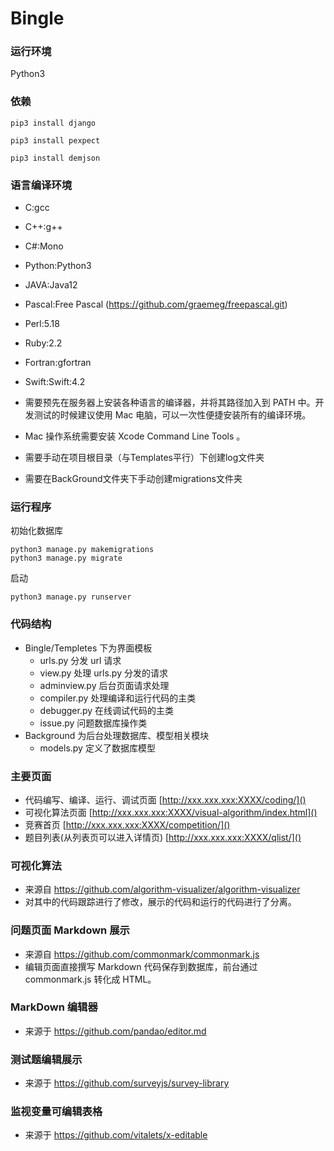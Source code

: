 # Bingle

### 运行环境

Python3

### 依赖
```shell 
pip3 install django

pip3 install pexpect

pip3 install demjson
```
### 语言编译环境

- C:gcc
- C++:g++
- C#:Mono
- Python:Python3
- JAVA:Java12
- Pascal:Free Pascal (https://github.com/graemeg/freepascal.git)
- Perl:5.18
- Ruby:2.2
- Fortran:gfortran
- Swift:Swift:4.2


- 需要预先在服务器上安装各种语言的编译器，并将其路径加入到 PATH 中。开发测试的时候建议使用 Mac 电脑，可以一次性便捷安装所有的编译环境。
- Mac 操作系统需要安装 Xcode Command Line Tools 。
- 需要手动在项目根目录（与Templates平行）下创建log文件夹
- 需要在BackGround文件夹下手动创建migrations文件夹

### 运行程序
初始化数据库
```shell 
python3 manage.py makemigrations
python3 manage.py migrate
```
启动
```shell
python3 manage.py runserver
```

### 代码结构

- Bingle/Templetes 下为界面模板
  - urls.py 分发 url 请求
  - view.py 处理 urls.py 分发的请求
  - adminview.py 后台页面请求处理
  - compiler.py 处理编译和运行代码的主类
  - debugger.py 在线调试代码的主类
  - issue.py 问题数据库操作类
- Background 为后台处理数据库、模型相关模块
  - models.py 定义了数据库模型

### 主要页面 
- 代码编写、编译、运行、调试页面
[http://xxx.xxx.xxx:XXXX/coding/]()
- 可视化算法页面
[http://xxx.xxx.xxx:XXXX/visual-algorithm/index.html]()
- 竞赛首页
[http://xxx.xxx.xxx:XXXX/competition/]()
- 题目列表(从列表页可以进入详情页)
[http://xxx.xxx.xxx:XXXX/qlist/]()

### 可视化算法

- 来源自 https://github.com/algorithm-visualizer/algorithm-visualizer
- 对其中的代码跟踪进行了修改，展示的代码和运行的代码进行了分离。

### 问题页面 Markdown 展示

- 来源自 https://github.com/commonmark/commonmark.js
- 编辑页面直接撰写 Markdown 代码保存到数据库，前台通过 commonmark.js 转化成 HTML。

### MarkDown 编辑器

- 来源于 https://github.com/pandao/editor.md

### 测试题编辑展示

- 来源于 https://github.com/surveyjs/survey-library

### 监视变量可编辑表格

- 来源于 https://github.com/vitalets/x-editable
